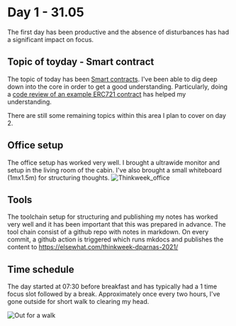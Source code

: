 # Day 1 - 31.05
The first day has been productive and the absence of disturbances has had a significant impact on focus.

## Topic of toyday - Smart contract
The topic of today has been [Smart contracts](https://elsewhat.com/thinkweek-dparnas-2021/smart-contracts/). I've been able to dig deep down into the core in order to get a good understanding. Particularly, doing a [code review of an example ERC721 contract](https://elsewhat.com/thinkweek-dparnas-2021/smart-contracts/erc-721-example/) has helped my understanding. 

There are still some remaining topics within this area I plan to cover on day 2.

## Office setup
The office setup has worked very well. I brought a ultrawide monitor and setup in the living room of the cabin. I've also brought a small whiteboard (1mx1.5m) for structuring thoughts. 
![Thinkweek_office](https://user-images.githubusercontent.com/1133607/120282701-b1f10380-c2ba-11eb-8e83-494db4b9182e.jpg)


## Tools 
The toolchain setup for structuring and publishing my notes has worked very well and it has been important that this was prepared in advance. The tool chain consist of a github repo with notes in markdown. On every commit, a github action is triggered which runs mkdocs and publishes the content to https://elsewhat.com/thinkweek-dparnas-2021/

## Time schedule
The day started at 07:30 before breakfast and has typically had a 1 time focus slot followed by a break. 
Approximately once every two hours, I've gone outside for short walk to clearing my head.

![Out for a walk](https://user-images.githubusercontent.com/1133607/120282953-f381ae80-c2ba-11eb-944d-354920677783.png)
